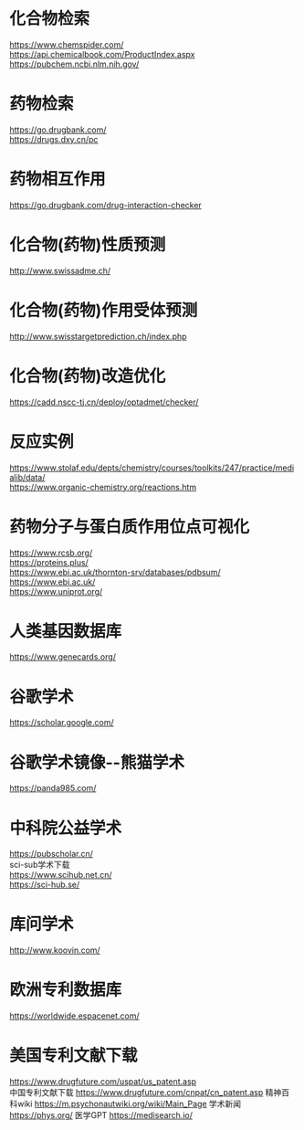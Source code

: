 # 化合物检索
https://www.chemspider.com/  
https://api.chemicalbook.com/ProductIndex.aspx  
https://pubchem.ncbi.nlm.nih.gov/  
# 药物检索
https://go.drugbank.com/  
https://drugs.dxy.cn/pc  
# 药物相互作用  
https://go.drugbank.com/drug-interaction-checker  
# 化合物(药物)性质预测
http://www.swissadme.ch/  
# 化合物(药物)作用受体预测
http://www.swisstargetprediction.ch/index.php  
# 化合物(药物)改造优化
https://cadd.nscc-tj.cn/deploy/optadmet/checker/  
# 反应实例
https://www.stolaf.edu/depts/chemistry/courses/toolkits/247/practice/medialib/data/  
https://www.organic-chemistry.org/reactions.htm  
# 药物分子与蛋白质作用位点可视化
https://www.rcsb.org/  
https://proteins.plus/  
https://www.ebi.ac.uk/thornton-srv/databases/pdbsum/  
https://www.ebi.ac.uk/  
https://www.uniprot.org/  
# 人类基因数据库
https://www.genecards.org/  
# 谷歌学术
https://scholar.google.com/  
# 谷歌学术镜像--熊猫学术
https://panda985.com/  
# 中科院公益学术  
https://pubscholar.cn/  
sci-sub学术下载  
https://www.scihub.net.cn/  
https://sci-hub.se/  
# 库问学术
http://www.koovin.com/  
# 欧洲专利数据库
https://worldwide.espacenet.com/  
# 美国专利文献下载
https://www.drugfuture.com/uspat/us_patent.asp  
中国专利文献下载
https://www.drugfuture.com/cnpat/cn_patent.asp
精神百科wiki
https://m.psychonautwiki.org/wiki/Main_Page
学术新闻
https://phys.org/
医学GPT
https://medisearch.io/
